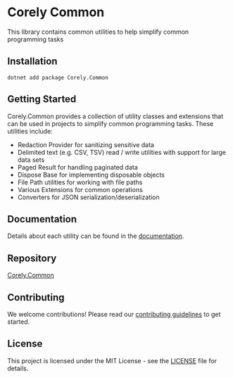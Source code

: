 # Corely Common
This library contains common utilities to help simplify common programming tasks

## Installation
`dotnet add package Corely.Common`

## Getting Started
Corely.Common provides a collection of utility classes and extensions that can be used in projects to simplify common programming tasks. These utilities include:

- Redaction Provider for sanitizing sensitive data
- Delimited text (e.g. CSV, TSV) read / write utilities with support for large data sets
- Paged Result for handling paginated data
- Dispose Base for implementing disposable objects
- File Path utilities for working with file paths
- Various Extensions for common operations
- Converters for JSON serialization/deserialization

## Documentation
Details about each utility can be found in the [documentation](https://github.com/ultrabstrong/Corely/blob/master/Corely.Common/Docs/index.md).

## Repository
[Corely.Common](https://github.com/ultrabstrong/Corely/tree/master/Corely.Common)

## Contributing
We welcome contributions! Please read our [contributing guidelines](../CONTRIBUTING.md) to get started.

## License
This project is licensed under the MIT License - see the [LICENSE](../LICENSE) file for details.
